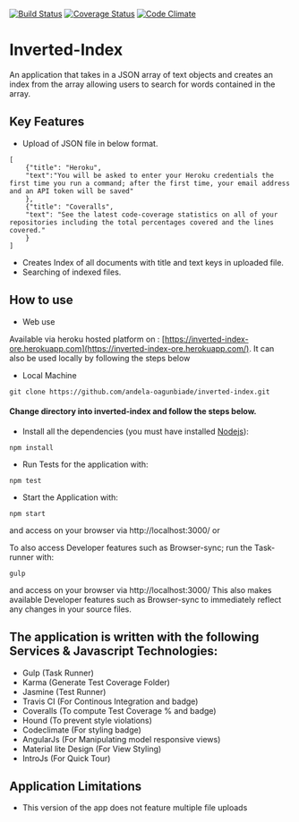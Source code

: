 [![Build Status](https://travis-ci.org/andela-oagunbiade/inverted-index.svg?branch=develop)](https://travis-ci.org/andela-oagunbiade/inverted-index.svg?branch=develop)
[![Coverage Status](https://coveralls.io/repos/github/andela-oagunbiade/inverted-index/badge.svg?branch=develop)](https://coveralls.io/github/andela-oagunbiade/inverted-index?branch=develop)
[![Code Climate](https://codeclimate.com/github/andela-oagunbiade/inverted-index/badges/gpa.svg)](https://codeclimate.com/github/andela-oagunbiade/inverted-index)

# Inverted-Index
An application that takes in a JSON array of text objects and creates an index from the array allowing users to search for words contained in the array.

## Key Features
- Upload of JSON file in below format.
```
[
    {"title": "Heroku",
    "text":"You will be asked to enter your Heroku credentials the first time you run a command; after the first time, your email address and an API token will be saved"
    },
    {"title": "Coveralls",
    "text": "See the latest code-coverage statistics on all of your repositories including the total percentages covered and the lines covered."
    }
]
```
- Creates Index of all documents with title and text keys in uploaded file.
- Searching of indexed files.

## How to use
- Web use

Available via heroku hosted platform on : [https://inverted-index-ore.herokuapp.com](https://inverted-index-ore.herokuapp.com/).
It can also be used locally by following the steps below

- Local Machine
```
git clone https://github.com/andela-oagunbiade/inverted-index.git
```
#### Change directory into inverted-index and follow the steps below.
- Install all the dependencies (you must have installed [Nodejs](nodejs.org)):
```
npm install
```

- Run Tests for the application with:
```
npm test
```
- Start the Application with:
```
npm start
```
and access on your browser via http://localhost:3000/ or

To also access Developer features such as Browser-sync; run the Task-runner with:
```
gulp
```
and access on your browser via http://localhost:3000/ This also makes available Developer features such as Browser-sync to immediately reflect any changes in your source files.



## The application is written with the following Services & Javascript Technologies:
- Gulp (Task Runner)
- Karma (Generate Test Coverage Folder)
- Jasmine (Test Runner)
- Travis CI (For Continous Integration and badge)
- Coveralls (To compute Test Coverage % and badge)
- Hound (To prevent style violations)
- Codeclimate (For styling badge)
- AngularJs (For Manipulating model responsive views)
- Material lite Design (For View Styling)
- IntroJs (For Quick Tour)


## Application Limitations
- This version of the app does not feature multiple file uploads
